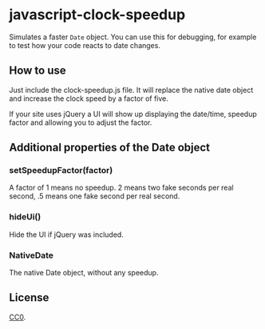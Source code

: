 javascript-clock-speedup
========================

Simulates a faster `Date` object. You can use this for debugging, for example to test how your code reacts to date changes.


## How to use

Just include the clock-speedup.js file. It will replace the native date object and increase the clock speed by a factor of five.

If your site uses jQuery a UI will show up displaying the date/time, speedup factor and allowing you to adjust the factor.

## Additional properties of the Date object

### setSpeedupFactor(factor)

A factor of 1 means no speedup. 2 means two fake seconds per real second, .5 means one fake second per real second.

### hideUi()

Hide the UI if jQuery was included.

### NativeDate

The native Date object, without any speedup.

## License

[CC0](http://creativecommons.org/publicdomain/zero/1.0/).
